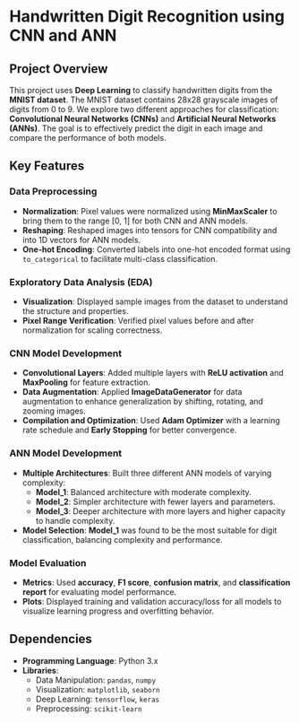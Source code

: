 # Handwritten Digit Recognition using CNN and ANN

## Project Overview

This project uses **Deep Learning** to classify handwritten digits from the **MNIST dataset**. The MNIST dataset contains 28x28 grayscale images of digits from 0 to 9. We explore two different approaches for classification: **Convolutional Neural Networks (CNNs)** and **Artificial Neural Networks (ANNs)**. The goal is to effectively predict the digit in each image and compare the performance of both models.


## Key Features

### Data Preprocessing
- **Normalization**: Pixel values were normalized using **MinMaxScaler** to bring them to the range [0, 1] for both CNN and ANN models.
- **Reshaping**: Reshaped images into tensors for CNN compatibility and into 1D vectors for ANN models.
- **One-hot Encoding**: Converted labels into one-hot encoded format using `to_categorical` to facilitate multi-class classification.

### Exploratory Data Analysis (EDA)
- **Visualization**: Displayed sample images from the dataset to understand the structure and properties.
- **Pixel Range Verification**: Verified pixel values before and after normalization for scaling correctness.

### CNN Model Development
- **Convolutional Layers**: Added multiple layers with **ReLU activation** and **MaxPooling** for feature extraction.
- **Data Augmentation**: Applied **ImageDataGenerator** for data augmentation to enhance generalization by shifting, rotating, and zooming images.
- **Compilation and Optimization**: Used **Adam Optimizer** with a learning rate schedule and **Early Stopping** for better convergence.

### ANN Model Development
- **Multiple Architectures**: Built three different ANN models of varying complexity:
  - **Model_1**: Balanced architecture with moderate complexity.
  - **Model_2**: Simpler architecture with fewer layers and parameters.
  - **Model_3**: Deeper architecture with more layers and higher capacity to handle complexity.
- **Model Selection**: **Model_1** was found to be the most suitable for digit classification, balancing complexity and performance.

### Model Evaluation
- **Metrics**: Used **accuracy**, **F1 score**, **confusion matrix**, and **classification report** for evaluating model performance.
- **Plots**: Displayed training and validation accuracy/loss for all models to visualize learning progress and overfitting behavior.

## Dependencies

- **Programming Language**: Python 3.x
- **Libraries**:
  - Data Manipulation: `pandas`, `numpy`
  - Visualization: `matplotlib`, `seaborn`
  - Deep Learning: `tensorflow`, `keras`
  - Preprocessing: `scikit-learn`
